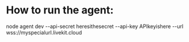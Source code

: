 

# How to run the agent:
node agent dev --api-secret heresithesecret --api-key APIkeyishere --url wss://myspecialurl.livekit.cloud
